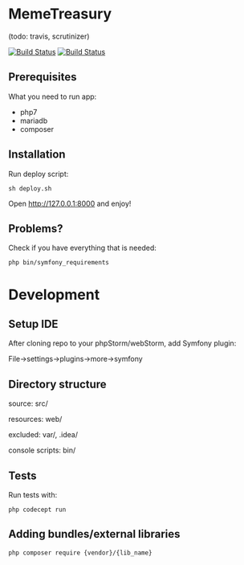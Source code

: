 MemeTreasury
============
(todo: travis, scrutinizer)

[![Build Status](https://travis-ci.org/JarJak/memy.svg?branch=master)](https://travis-ci.org/JarJak/memy)
[![Build Status](https://scrutinizer-ci.com/g/JarJak/memy/badges/build.png?b=master)](https://scrutinizer-ci.com/g/JarJak/memy/build-status/master)

Prerequisites
-------------
What you need to run app:

 - php7
 - mariadb
 - composer

Installation
------------
Run deploy script:

```
sh deploy.sh
```

Open http://127.0.0.1:8000 and enjoy!

Problems?
---------
Check if you have everything that is needed:

```
php bin/symfony_requirements
```

Development
===========

Setup IDE
---------
After cloning repo to your phpStorm/webStorm, add Symfony plugin:

File->settings->plugins->more->symfony

Directory structure
-------------------
source: src/

resources: web/

excluded: var/, .idea/

console scripts: bin/

Tests
-----
Run tests with:

```
php codecept run
```

Adding bundles/external libraries
---------------------------------
```
php composer require {vendor}/{lib_name}
```